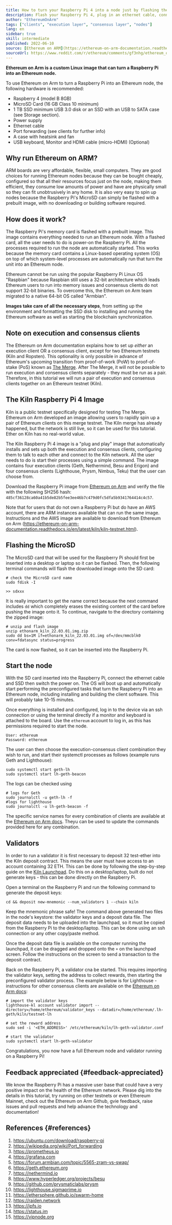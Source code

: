 ```yaml
---
title: How to turn your Raspberry Pi 4 into a node just by flashing the MicroSD card
description: Flash your Raspberry Pi 4, plug in an ethernet cable, connect the SSD disk and power up the device to turn the Raspberry Pi 4 into a full Ethereum node + validator
author: "EthereumOnArm"
tags: ["clients", "execution layer", "consensus layer", "nodes"]
lang: en
sidebar: true
skill: intermediate
published: 2022-06-10
source: [Ethereum on ARM](https://ethereum-on-arm-documentation.readthedocs.io/en/latest/kiln/kiln-testnet.html)
sourceUrl: https://www.reddit.com/r/ethereum/comments/gf3nhg/ethereum_on_arm_raspberry_pi_4_images_release/
---
```


**Ethereum on Arm is a custom Linux image that can turn a Raspberry Pi into an Ethereum node.**

To use Ethereum on Arm to turn a Raspberry Pi into an Ethereum node, the following hardware is recommended:

- Raspberry 4 (model B 8GB)
- MicroSD Card (16 GB Class 10 minimum)
- 1 TB SSD minimum USB 3.0 disk or an SSD with an USB to SATA case (see Storage section).
- Power supply
- Ethernet cable
- Port forwarding (see clients for further info)
- A case with heatsink and fan
- USB keyboard, Monitor and HDMI cable (micro-HDMI) (Optional)

## Why run Ethereum on ARM?

ARM boards are very affordable, flexible, small computers. They are good choices for running Ethereum nodes because they can be bought cheaply, configured so that all their resources focus just on the node, making them efficient, they consume low amounts of power and have are physically small so they can fit unobtrusively in any home. It is also very easy to spin up nodes because the Raspberry Pi's MicroSD can simply be flashed with a prebuilt image, with no downloading or building software required.

## How does it work?

The Raspberry Pi's memory card is flashed with a prebuilt image. This image contains everything needed to run an Ethereum node. With a flashed card, all the user needs to do is power-on the Raspberry Pi. All the processes required to run the node are automatically started. This works because the memory card contains a Linux-based operating system (OS) on top of which system-level processes are automatically run that turn the unit into an Ethereum node.

Ethereum cannot be run using the popular Raspberry Pi Linux OS "Raspbian" because Raspbian still uses a 32-bit architecture which leads Ethereum users to run into memory issues and consensus clients do not support 32-bit binaries. To overcome this, the Ethereum on Arm team migrated to a native 64-bit OS called "Armbian".

**Images take care of all the necessary steps**, from setting up the environment and formatting the SSD disk to installing and running the Ethereum software as well as starting the blockchain synchronization.

## Note on execution and consensus clients

The Ethereum on Arm documentation explains how to set up _either_ an execution client OR a consensus client, except for two Ethereum testnets (Kiln and Ropsten). This optionality is only possible in advance of Ethereum's upcoming transition from proof-of-work (PoW) to proof-of-stake (PoS) known as [The Merge](/upgrades/merge). After The Merge, it will not be possible to run execution and consensus clients separately - they must be run as a pair. Therefore, in this tutorial we will run a pair of execution and consensus clients together on an Ethereum testnet (Kiln).

## The Kiln Raspberry Pi 4 Image

Kiln is a public testnet specifically designed for testing The Merge. Ethereum on Arm developed an image allowing users to rapidly spin up a pair of Ethereum clients on this merge testnet. The Kiln merge has already happened, but the network is still live, so it can be used for this tutorial. Ether on Kiln has no real-world value.

The Kiln Raspberry Pi 4 image is a "plug and play" image that automatically installs and sets up both the execution and consensus clients, configuring them to talk to each other and connect to the Kiln network. All the user needs to do is start their processes using a simple command. The image contains four execution clients (Geth, Nethermind, Besu and Erigon) and four consensus clients (Lighthouse, Prysm, Nimbus, Teku) that the user can choose from.

Download the Raspberry Pi image from [Ethereum on Arm](https://ethereumonarm-my.sharepoint.com/:u:/p/dlosada/ES56R_SuvaVFkiMO1Tgnf6kB7lEbBfla5c2c18E3WQRJzA?download=1) and verify the file with the following SH256 hash: `485cf36128ca60a41b5de82b5fee3ee46b7c479d0fc5dfa5b9341764414c4c57`.

Note that for users that do not own a Raspberry Pi but do have an AWS account, there are ARM instances available that can run the same image. Instructions and the AWS image are available to download from Ethereum on Arm (https://ethereum-on-arm-documentation.readthedocs.io/en/latest/kiln/kiln-testnet.html).

## Flashing the MicroSD

The MicroSD card that will be used for the Raspberry Pi should first be inserted into a desktop or laptop so it can be flashed. Then, the following terminal commands will flash the downloaded image onto the SD card:

```shell
# check the MicroSD card name
sudo fdisk -I

>> sdxxx
```

It is really important to get the name correct because the next command includes `dd` which completely erases the existing content of the card before pushing the image onto it. To continue, navigate to the directory containing the zipped image:

```shell
# unzip and flash image
unzip ethonarm_kiln_22.03.01.img.zip
sudo dd bs=1M if=ethonarm_kiln_22.03.01.img of=/dev/mmcblk0 conv=fdatasync status=progress
```

The card is now flashed, so it can be inserted into the Raspberry Pi.

## Start the node

With the SD card inserted into the Raspberry Pi, connect the ethernet cable and SSD then switch the power on. The OS will boot up and automatically start performing the preconfigured tasks that turn the Raspberry Pi into an Ethereum node, including installing and building the client software. This will probably take 10-15 minutes.

Once everything is installed and configured, log in to the device via an ssh connection or using the terminal directly if a monitor and keyboard is attached to the board. Use the `ethereum` account to log in, as this has permissions required to start the node.

```shell
User: ethereum
Password: ethereum
```

The user can then choose the execution-consensus client combination they wish to run, and start their systemctl processes as follows (example runs Geth and Lighthouse):

```shell
sudo systemctl start geth-lh
sudo systemctl start lh-geth-beacon
```

The logs can be checked using

```shell
# logs for Geth
sudo journalctl -u geth-lh -f
#logs for lighthouse
sudo journalctl -u lh-geth-beacon -f
```

The specific service names for every combination of clients are available at the [Ethereum on Arm docs](https://ethereum-on-arm-documentation.readthedocs.io/en/latest/kiln/kiln-testnet.html#id2). Theyu can be used to update the commands provided here for any combination.

## Validators

In order to run a validator it is first necessary to deposit 32 test-ether into the Kiln deposit contract. This means the user must have access to an account containing 32 ETH. This can be done by following the step-by-step guide on the [Kiln Launchpad](https://kiln.launchpad.ethereum.org/en/). Do this on a desktop/laptop, built do not generate keys - this can be done directly on the Raspberry Pi.

Open a terminal on the Raspberry Pi and run the following command to generate the deposit keys:

```
cd && deposit new-mnemonic --num_validators 1 --chain kiln
```

Keep the mnemonic phrase safe! The command above generated two files in the node's keystore: the validator keys and a deposit data file. The deposit data needs to be uploaded into the launchpad, so it must be copied from the Raspberry Pi to the desktop/laptop. This can be done using an ssh connection or any other copy/paste method.

Once the deposit data file is available on the computer running the launchpad, it can be dragged and dropped onto the `+` on the launchpad screen. Follow the instructions on the screen to send a transaction to the deposit contract.

Back on the Raspberry Pi, a validator cna be started. This requires importing the validator keys, setting the address to collect rewards, then starting the preconfigured validator process. The example below is for Lighthouse - instructions for other consensus clients are available on the [Ethereum on Arm docs](https://ethereum-on-arm-documentation.readthedocs.io/en/latest/kiln/kiln-testnet.html#lighthouse):

```shell
# import the validator keys
lighthouse-kl account validator import --directory=/home/ethereum/validator_keys --datadir=/home/ethereum/.lh-geth/kiln/testnet-lh

# set the reward address
sudo sed -i '<ETH_ADDRESS>' /etc/ethereum/kiln/lh-geth-validator.conf

# start the validator
sudo systemctl start lh-geth-validator
```

Congratulations, you now have a full Ethereum node and validator running on a Raspberry Pi!

## Feedback appreciated {#feedback-appreciated}

We know the Raspberry Pi has a massive user base that could have a very positive impact on the health of the Ethereum network.
Please dig into the details in this tutorial, try running on other testnets or even Ethereum Mainnet, check out the Ethereum on Arm Github, gvie feedback, raise issues and pull requests and help advance the technology and documentation!

## References {#references}

1. https://ubuntu.com/download/raspberry-pi
2. https://wikipedia.org/wiki/Port_forwarding
3. https://prometheus.io
4. https://grafana.com
5. https://forum.armbian.com/topic/5565-zram-vs-swap/
6. https://geth.ethereum.org
7. https://nethermind.io
8. https://www.hyperledger.org/projects/besu
9. https://github.com/prysmaticlabs/prysm
10. https://lighthouse.sigmaprime.io
11. https://ethersphere.github.io/swarm-home
12. https://raiden.network
13. https://ipfs.io
14. https://status.im
15. https://vipnode.org
